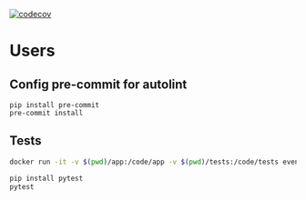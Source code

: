 [![codecov](https://codecov.io/gh/EvenTITO/users/graph/badge.svg?token=8HYPP8CZJ6)](https://codecov.io/gh/EvenTITO/users)

# Users

## Config pre-commit for autolint
```
pip install pre-commit
pre-commit install
```

## Tests
```bash
docker run -it -v $(pwd)/app:/code/app -v $(pwd)/tests:/code/tests eventito:latest bash
```

```bash
pip install pytest
pytest
```